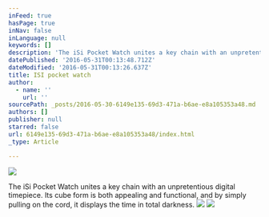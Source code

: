 ```yaml
---
inFeed: true
hasPage: true
inNav: false
inLanguage: null
keywords: []
description: 'The iSi Pocket Watch unites a key chain with an unpretentious digital timepiece. Its cube form is both appealing and functional, and by simply pulling on the cord, it displays the time in total darkness.'
datePublished: '2016-05-31T00:13:48.712Z'
dateModified: '2016-05-31T00:13:26.637Z'
title: ISI pocket watch
author:
  - name: ''
    url: ''
sourcePath: _posts/2016-05-30-6149e135-69d3-471a-b6ae-e8a105353a48.md
authors: []
publisher: null
starred: false
url: 6149e135-69d3-471a-b6ae-e8a105353a48/index.html
_type: Article

---
```

![](https://the-grid-user-content.s3-us-west-2.amazonaws.com/fdb05f51-4a3a-4b90-ad2f-3ce4d511059a.gif)

The iSi Pocket Watch unites a key chain with an unpretentious digital timepiece. Its cube form is both appealing and functional, and by simply pulling on the cord, it displays the time in total darkness.
![](https://the-grid-user-content.s3-us-west-2.amazonaws.com/80b6a51a-60a7-4102-9623-920bc51d0a60.jpg)
![](https://the-grid-user-content.s3-us-west-2.amazonaws.com/df0fe444-baa4-416a-8a36-e11126aaf736.jpg)